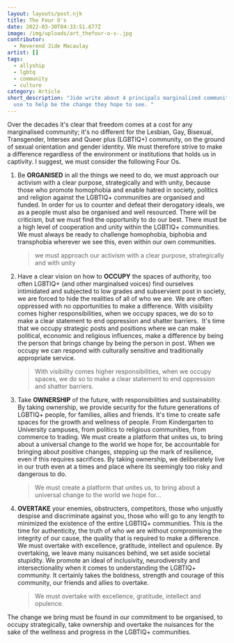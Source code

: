 ```yaml
---
layout: layouts/post.njk
title: The Four O's
date: 2022-03-30T04:33:51.677Z
image: /img/uploads/art_thefour-o-s-.jpg
contributor:
  - Reverend Jide Macaulay
artist: []
tags:
  - allyship
  - lgbtq
  - community
  - culture
category: Article
short_description: "Jide write about 4 principals marginalized communities can
  use to help be the change they hope to see. "
---
```

Over the decades it's clear that freedom comes at a cost for any marginalised community; it's no different for the Lesbian, Gay, Bisexual, Transgender, Intersex and Queer plus (LGBTIQ+) community, on the ground of sexual orientation and gender identity. We must therefore strive to make a difference regardless of the environment or institutions that holds us in captivity. I suggest, we must consider the following Four Os.

1. Be **ORGANISED** in all the things we need to do, we must approach our activism with a clear purpose, strategically and with unity, because those who promote homophobia and enable hatred in society, politics and religion against the LGBTIQ+ communities are organised and funded. In order for us to counter and defeat their derogatory ideals, we as a people must also be organised and well resourced. There will be criticism, but we must find the opportunity to do our best. There must be a high level of cooperation and unity within the LGBTIQ+ communities. We must always be ready to challenge homophobia, biphobia and transphobia wherever we see this, even within our own communities.  

   > we must approach our activism with a clear purpose, strategically and with unity
2. Have a clear vision on how to **OCCUPY** the spaces of authority, too often LGBTIQ+ (and other marginalsed voices) find ourselves intimidated and subjected to low grades and subservient post in society, we are forced to hide the realities of all of who we are. We are often oppressed with no opportunities to make a difference. With visibility comes higher responsibilities, when we occupy spaces, we do so to make a clear statement to end oppression and shatter barriers.  It's time that we occupy strategic posts and positions where we can make political, economic and religious influences, make a difference by being the person that brings change by being the person in post. When we occupy we can respond with culturally sensitive and traditionally appropriate service. 

   > With visibility comes higher responsibilities, when we occupy spaces, we do so to make a clear statement to end oppression and shatter barriers.
3. Take **OWNERSHIP** of the future, with responsibilities and sustainability. By taking ownership, we provide security for the future generations of LGBTIQ+ people, for families, allies and friends. It's time to create safe spaces for the growth and wellness of people. From Kindergarten to University campuses, from politics to religious communities, from commerce to trading. We must create a platform that unites us, to bring about a universal change to the world we hope for, be accountable for bringing about positive changes, stepping up the mark of resilience, even if this requires sacrifices. By taking ownership, we deliberately live in our truth even at a times and place where its seemingly too risky and dangerous to do.

   > We must create a platform that unites us, to bring about a universal change to the world we hope for...
4. **OVERTAKE** your enemies, obstructers, competitors, those who unjustly despise and discriminate against you, those who will go to any length to minimized the existence of the entire LGBTIQ+ communities. This is the time for authenticity, the truth of who we are without compromising the integrity of our cause, the quality that is required to make a difference. We must overtake with excellence, gratitude, intellect and opulence. By overtaking, we leave many nuisances behind, we set aside societal stupidity. We promote an ideal of inclusivity, neurodiversity and intersectionality when it comes to understanding the LGBTIQ+ community. It certainly takes the boldness, strength and courage of this community, our friends and allies to overtake.

   > We must overtake with excellence, gratitude, intellect and opulence.

The change we bring must be found in our commitment to be organised, to occupy strategically, take ownership and overtake the nuisances for the sake of the wellness and progress in the LGBTIQ+ communities.